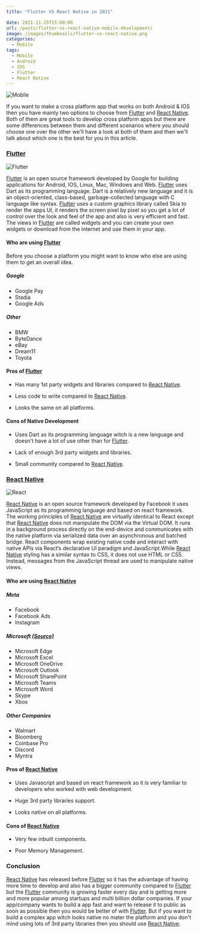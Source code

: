 ```yaml
---
title: "Flutter VS React Native in 2021"

date: 2021-11-25T15:00:00
url: /posts/flutter-vs-react-native-mobile-development/
image: /images/thumbnails/flutter-vs-react-native.png
categories:
  - Mobile
tags:
  - Mobile
  - Android
  - IOS
  - Flutter
  - React Native
---
```


![Mobile](/images/2021/flutter-vs-react-native/flutter-vs-react-native.jpg)

If you want to make a cross platform app that works on both Android & IOS then you have mainly two options to choose from [Flutter](https://flutter.dev) and [React Native](https://reactnative.dev). Both of them are great tools to develop cross platform apps but there are some differences between them and different scenarios where you should choose one over the other we'll have a look at both of them and then we'll talk about which one is the best for you in this article.

### [Flutter](https://flutter.dev)

![Flutter](/images/2021/flutter-vs-react-native/flutter.png)

[Flutter](https://flutter.dev) is an open source framework developed by Google for building applications for Android, IOS, Linux, Mac, Windows and Web. [Flutter](https://flutter.dev) uses Dart as its programming language. Dart is a relatively new language and it is an object-oriented, class-based, garbage-collected language with C language like syntax. [Flutter](https://flutter.dev) uses a custom graphics library called Skia to render the apps UI, it renders the screen pixel by pixel so you get a lot of control over the look and feel of the app and also is very efficient and fast. The views in [Flutter](https://flutter.dev) are called widgets and you can create your own widgets or download from the internet and use them in your app.

#### Who are using [Flutter](https://flutter.dev)

Before you choose a platform you might want to know who else are using them to get an overall idea.

##### Google

- Google Pay
- Stadia
- Google Ads

##### Other

- BMW
- ByteDance
- eBay
- Dream11
- Toyota

#### Pros of [Flutter](https://flutter.dev)

- Has many 1st party widgets and libraries compared to [React Native](https://reactnative.dev).

- Less code to write compared to [React Native](https://reactnative.dev).

- Looks the same on all platforms.

#### Cons of Native Development

- Uses Dart as its programming language witch is a new language and doesn't have a lot of use other than for [Flutter](https://flutter.dev).

- Lack of enough 3rd party widgets and libraries.

- Small community compared to [React Native](https://reactnative.dev).

### [React Native](https://reactnative.dev)

![React](/images/2021/flutter-vs-react-native/react.png)

[React Native](https://reactnative.dev) is an open source framework developed by Facebook it uses JavaScript as its programming language and based on react framework. The working principles of [React Native](https://reactnative.dev) are virtually identical to React except that [React Native](https://reactnative.dev) does not manipulate the DOM via the Virtual DOM. It runs in a background process directly on the end-device and communicates with the native platform via serialized data over an asynchronous and batched bridge. React components wrap existing native code and interact with native APIs via React’s declarative UI paradigm and JavaScript.While [React Native](https://reactnative.dev) styling has a similar syntax to CSS, it does not use HTML or CSS. Instead, messages from the JavaScript thread are used to manipulate native views.

#### Who are using [React Native](https://reactnative.dev)

##### Meta

- Facebook
- Facebook Ads
- Instagram

##### Microsoft [(Source)](https://appfigures.com/resources/insights/microsoft-goes-all-in-on-react-native)

- Microsoft Edge
- Microsoft Excel
- Microsoft OneDrive
- Microsoft Outlook
- Microsoft SharePoint
- Microsoft Teams
- Microsoft Word
- Skype
- Xbox

##### Other Companies

- Walmart
- Bloomberg
- Coinbase Pro
- Discord
- Myntra

#### Pros of [React Native](https://reactnative.dev)

- Uses Javascript and based on react framework so it is very familiar to developers who worked with web development.

- Huge 3rd party libraries support.

- Looks native on all platforms.

#### Cons of [React Native](https://reactnative.dev)

- Very few inbuilt components.

- Poor Memory Management.

### Conclusion

[React Native](https://reactnative.dev) has released before [Flutter](https://flutter.dev) so it has the advantage of having more time to develop and also has a bigger community compared to [Flutter](https://flutter.dev) but the [Flutter](https://flutter.dev) community is growing faster every day and is getting more and more popular among startups and multi billion dollar companies. If your app/company wants to build a app fast and want to release it to public as soon as possible then you would be better of with [Flutter](https://flutter.dev). But if you want to build a complex app witch looks native no mater the platform and you don't mind using lots of 3rd party libraries then you should use [React Native](https://reactnative.dev).
